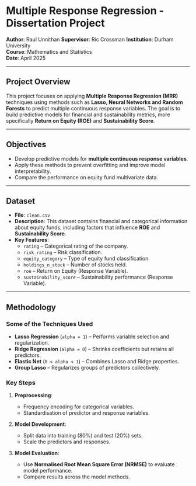 # Multiple Response Regression - Dissertation Project  
**Author**: Raul Unnithan
**Supervisor**: Ric Crossman
**Institution**: Durham University  
**Course**: Mathematics and Statistics  
**Date**: April 2025  

---

## Project Overview  
This project focuses on applying **Multiple Response Regression (MRR)** techniques using methods such as **Lasso, Neural Networks and Random Forests** to predict multiple continuous response variables. The goal is to build predictive models for financial and sustainability metrics, more specifically **Return on Equity (ROE)** and **Sustainability Score**.

---

## Objectives  
- Develop predictive models for **multiple continuous response variables**.  
- Apply these methods to prevent overfitting and improve model interpretability.  
- Compare the performance on equity fund multivariate data.  

---

## Dataset  
- **File**: `clean.csv`  
- **Description**: This dataset contains financial and categorical information about equity funds, including factors that influence **ROE** and **Sustainability Score**.  
- **Key Features**:  
  - `rating` – Categorical rating of the company.  
  - `risk_rating` – Risk classification.  
  - `equity_category` – Type of equity fund classification.  
  - `holdings_n_stock` – Number of stocks held.  
  - `roe` – Return on Equity (Response Variable).  
  - `sustainability_score` – Sustainability performance (Response Variable).  

---

## Methodology  
### Some of the Techniques Used  
- **Lasso Regression** (`alpha = 1`) – Performs variable selection and regularization.  
- **Ridge Regression** (`alpha = 0`) – Shrinks coefficients but retains all predictors.  
- **Elastic Net** (`0 < alpha < 1`) – Combines Lasso and Ridge properties.  
- **Group Lasso** – Regularizes groups of predictors collectively.

### Key Steps  
1. **Preprocessing**:  
   - Frequency encoding for categorical variables.  
   - Standardisation of predictor and response variables.  

2. **Model Development**:  
   - Split data into training (80%) and test (20%) sets.  
   - Scale the predictors and responses.  

3. **Model Evaluation**:  
   - Use **Normalised Root Mean Square Error (NRMSE)** to evaluate model performance.  
   - Compare results across the model methods.
